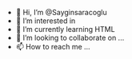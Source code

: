 - 👋 Hi, I’m @Sayginsaracoglu
- 👀 I’m interested in 
- 🌱 I’m currently learning HTML
- 💞️ I’m looking to collaborate on ...
- 📫 How to reach me ...

<!---
Sayginsaracoglu/Sayginsaracoglu is a ✨ special ✨ repository because its `README.md` (this file) appears on your GitHub profile.
You can click the Preview link to take a look at your changes.
--->
